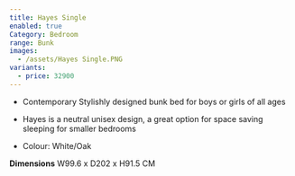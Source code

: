 ```yaml
---
title: Hayes Single
enabled: true
Category: Bedroom
range: Bunk
images:
  - /assets/Hayes Single.PNG
variants:
  - price: 32900
---
```

* Contemporary Stylishly designed bunk bed for boys or girls of all ages
* Hayes is a neutral unisex design, a great option for space saving sleeping for smaller bedrooms

* Colour: White/Oak

**Dimensions**
W99.6 x D202 x H91.5 CM